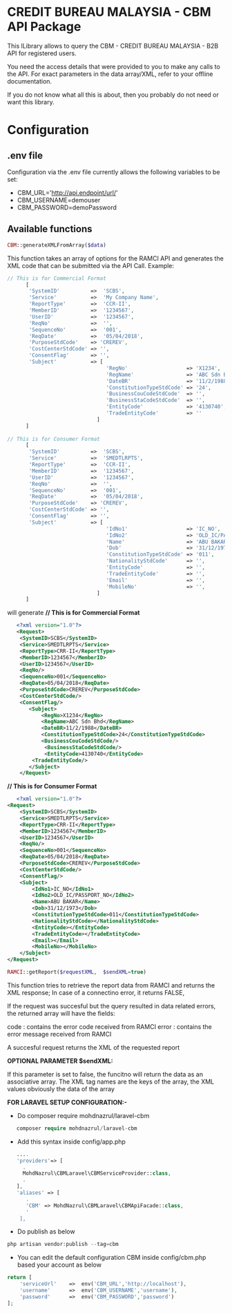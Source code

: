 # CREDIT BUREAU MALAYSIA - CBM API Package

This lLibrary allows to query the CBM - CREDIT BUREAU MALAYSIA - B2B API for registered users. 

You need the access details that were provided to you to make any calls to the API.
For exact parameters in the data array/XML, refer to your offline documentation.

If you do not know what all this is about, then you probably do not need or want this library.

# Configuration

## .env file

Configuration via the .env file currently allows the following variables to be set:

- CBM\_URL='http://api.endpoint/url/'
- CBM\_USERNAME=demouser 
- CBM\_PASSWORD=demoPassword

## Available functions

```php
CBM::generateXMLFromArray($data)
```
This function takes an array of options for the RAMCI API and generates the XML code
that can be submitted via the API Call. Example:
```php
// This is for Commercial Format
      [
       'SystemID'          =>  'SCBS',
       'Service'           =>  'My Company Name',
       'ReportType'        =>  'CCR-II',
       'MemberID'          =>  '1234567',
       'UserID'            =>  '1234567',
       'ReqNo'             =>  '',
       'SequenceNo'        =>  '001',
       'ReqDate'           =>  '05/04/2018',
       'PurposeStdCode'    => 'CREREV',
       'CostCenterStdCode' => '',
       'ConsentFlag'       => '',
       'Subject'           => [
                                'RegNo'                   => 'X1234',
                                'RegName'                 => 'ABC Sdn Bhd',
                                'DateBR'                  => '11/2/1988',
                                'ConstitutionTypeStdCode' => '24',
                                'BusinessCouCodeStdCode'  => '',
                                'BusinessStaCodeStdCode'  => '',
                                'EntityCode'              => '4130740',
                                'TradeEntityCode'         => ''
                             ]
      ]
      
// This is for Consumer Format
      [
       'SystemID'          =>  'SCBS',
       'Service'           =>  'SMEDTLRPTS',
       'ReportType'        =>  'CCR-II',
       'MemberID'          =>  '1234567',
       'UserID'            =>  '1234567',
       'ReqNo'             =>  '',
       'SequenceNo'        =>  '001',
       'ReqDate'           =>  '05/04/2018',
       'PurposeStdCode'    => 'CREREV',
       'CostCenterStdCode' => '',
       'ConsentFlag'       => '',
       'Subject'           => [
                                'IdNo1'                   => 'IC_NO',
                                'IdNo2'                   => 'OLD_IC/PASSPORT_NO',
                                'Name'                    => 'ABU BAKAR',
                                'Dob'                     => '31/12/1973',
                                'ConstitutionTypeStdCode' => '011',
                                'NationalityStdCode'      => '',
                                'EntityCode'              => '',
                                'TradeEntityCode'         => '',
                                'Email'                   => '',
                                'MobileNo'                => '',
                             ]
      ]

``` 
will generate
**// This is for Commercial Format**
```xml
   <?xml version="1.0"?>
   <Request>
	<SystemID>SCBS</SystemID>
	<Service>SMEDTLRPTS</Service>
	<ReportType>CRR-II</ReportType>
	<MemberID>1234567</MemberID>
	<UserID>1234567</UserID>
	<ReqNo/>
	<SequenceNo>001</SequenceNo>
	<ReqDate>05/04/2018</ReqDate>
	<PurposeStdCode>CREREV</PurposeStdCode>
	<CostCenterStdCode/>
	<ConsentFlag/>
	   <Subject>
		   <RegNo>X1234</RegNo>
		   <RegName>ABC Sdn Bhd</RegName>
		   <DateBR>11/2/1988</DateBR>
		   <ConstitutionTypeStdCode>24</ConstitutionTypeStdCode>
		   <BusinessCouCodeStdCode/>
		    <BusinessStaCodeStdCode/>
            <EntityCode>4130740</EntityCode>
		<TradeEntityCode/>
	   </Subject>
    </Request>
```
**// This is for Consumer Format**
```xml
   <?xml version="1.0"?>
<Request>
	<SystemID>SCBS</SystemID>
	<Service>SMEDTLRPTS</Service>
	<ReportType>CRR-II</ReportType>
	<MemberID>1234567</MemberID>
	<UserID>1234567</UserID>
	<ReqNo/>
	<SequenceNo>001</SequenceNo>
	<ReqDate>05/04/2018</ReqDate>
	<PurposeStdCode>CREREV</PurposeStdCode>
	<CostCenterStdCode/>
	<ConsentFlag/>
	<Subject>
		<IdNo1>IC_NO</IdNo1>
		<IdNo2>OLD_IC/PASSPORT_NO</IdNo2>
		<Name>ABU BAKAR</Name>
		<Dob>31/12/1973</Dob>
		<ConstitutionTypeStdCode>011</ConstitutionTypeStdCode>
		<NationalityStdCode></NationalityStdCode>
		<EntityCode></EntityCode>
		<TradeEntityCode></TradeEntityCode>		
		<Email></Email>
		<MobileNo></MobileNo>
	</Subject>
</Request>
```
```php
RAMCI::getReport($requestXML,  $sendXML=true)
```

This function tries to retrieve the report data from RAMCI and returns the XML response;
In case of a connectino error, it returns FALSE,

If the request was succesful but the query resulted in data related errors, the returned array will have the fields:

code  : contains the error code received from RAMCI
error : contains the error message received from RAMCI

A succesful request returns the XML of the requested report


**OPTIONAL PARAMETER $sendXML:**
 
 If this parameter is set to false, the funcitno will return the data as an associative array. 
 The XML tag names are the keys of the array, the XML values obviously the data of the array

**FOR LARAVEL SETUP CONFIGURATION:-**

- Do composer require mohdnazrul/laravel-cbm
```php
   composer require mohdnazrul/laravel-cbm
```
- Add this syntax inside config/app.php
```php
   ....
   'providers'=> [
     .
     MohdNazrul\CBMLaravel\CBMServiceProvider::class,
     .
   ],
   'aliases' => [
      .
      'CBM' => MohdNazrul\CBMLaravel\CBMApiFacade::class,
      '
    ],
``` 
- Do publish as below
```php
php artisan vendor:publish --tag=cbm 
```
- You can edit the default configuration CBM inside config/cbm.php based your account as below
```php
return [
    'serviceUrl'    =>  env('CBM_URL','http://localhost'),
    'username'      =>  env('CBM_USERNAME','username'),
    'password'      =>  env('CBM_PASSWORD','password')
];
``` 







     
